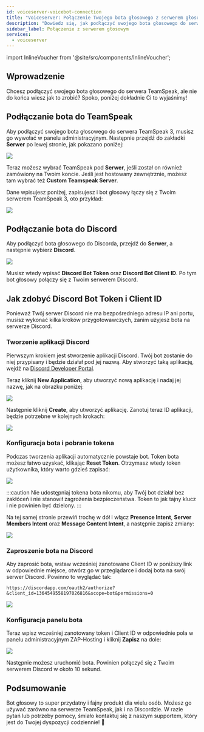 ```yaml
---
id: voiceserver-voicebot-connection
title: "Voiceserver: Połączenie Twojego bota głosowego z serwerem głosowym"
description: "Dowiedz się, jak podłączyć swojego bota głosowego do serwerów TeamSpeak i Discord, aby zapewnić płynną komunikację i kontrolę → Sprawdź teraz"
sidebar_label: Połączenie z serwerem głosowym
services:
  - voiceserver
---
```


import InlineVoucher from '@site/src/components/InlineVoucher';

<InlineVoucher />



## Wprowadzenie

Chcesz podłączyć swojego bota głosowego do serwera TeamSpeak, ale nie do końca wiesz jak to zrobić? Spoko, poniżej dokładnie Ci to wyjaśnimy!



## Podłączanie bota do TeamSpeak

Aby podłączyć swojego bota głosowego do serwera TeamSpeak 3, musisz go wywołać w panelu administracyjnym. Następnie przejdź do zakładki **Serwer** po lewej stronie, jak pokazano poniżej:

![](https://screensaver01.zap-hosting.com/index.php/s/bPPCgtQH4Q8NwxB/preview)

Teraz możesz wybrać TeamSpeak pod **Serwer**, jeśli został on również zamówiony na Twoim koncie. Jeśli jest hostowany zewnętrznie, możesz tam wybrać też **Custom Teamspeak Server**.

Dane wpisujesz poniżej, zapisujesz i bot głosowy łączy się z Twoim serwerem TeamSpeak 3, oto przykład:

![](https://screensaver01.zap-hosting.com/index.php/s/PDBa6qy53FgAKRY/preview)


## Podłączanie bota do Discord

Aby podłączyć bota głosowego do Discorda, przejdź do **Serwer**, a następnie wybierz **Discord**.

![](https://screensaver01.zap-hosting.com/index.php/s/g73fPeqbesHiXSm/preview)

Musisz wtedy wpisać **Discord Bot Token** oraz **Discord Bot Client ID**. Po tym bot głosowy połączy się z Twoim serwerem Discord.


## Jak zdobyć Discord Bot Token i Client ID

Ponieważ Twój serwer Discord nie ma bezpośredniego adresu IP ani portu, musisz wykonać kilka kroków przygotowawczych, zanim użyjesz bota na serwerze Discord.


### Tworzenie aplikacji Discord

Pierwszym krokiem jest stworzenie aplikacji Discord. Twój bot zostanie do niej przypisany i będzie działał pod jej nazwą. Aby stworzyć taką aplikację, wejdź na [Discord Developer Portal](https://discord.com/developers/applications/).

Teraz kliknij **New Application**, aby utworzyć nową aplikację i nadaj jej nazwę, jak na obrazku poniżej:

![](https://screensaver01.zap-hosting.com/index.php/s/YPbPtRaPEHZ7pB4/preview)

Następnie kliknij **Create**, aby utworzyć aplikację. Zanotuj teraz ID aplikacji, będzie potrzebne w kolejnych krokach:

![](https://screensaver01.zap-hosting.com/index.php/s/tzBNzKBGzX8j4EK/preview)


### Konfiguracja bota i pobranie tokena

Podczas tworzenia aplikacji automatycznie powstaje bot. Token bota możesz łatwo uzyskać, klikając **Reset Token**. Otrzymasz wtedy token użytkownika, który warto gdzieś zapisać:

![](https://screensaver01.zap-hosting.com/index.php/s/5ypmywwPJxRAFax/preview)

:::caution
Nie udostępniaj tokena bota nikomu, aby Twój bot działał bez zakłóceń i nie stanowił zagrożenia bezpieczeństwa. Token to jak tajny klucz i nie powinien być dzielony.
:::

Na tej samej stronie przewiń trochę w dół i włącz **Presence Intent**, **Server Members Intent** oraz **Message Content Intent**, a następnie zapisz zmiany:

![](https://screensaver01.zap-hosting.com/index.php/s/3Lkbs5Yb9grgrJ7/preview)


### Zaproszenie bota na Discord

Aby zaprosić bota, wstaw wcześniej zanotowane Client ID w poniższy link w odpowiednie miejsce, otwórz go w przeglądarce i dodaj bota na swój serwer Discord. Powinno to wyglądać tak:

```
https://discordapp.com/oauth2/authorize?&client_id=1364549558197026816&scope=bot&permissions=0
```

![](https://screensaver01.zap-hosting.com/index.php/s/yKX4ocRtrZ7zLWB/preview)


### Konfiguracja panelu bota

Teraz wpisz wcześniej zanotowany token i Client ID w odpowiednie pola w panelu administracyjnym ZAP-Hosting i kliknij **Zapisz** na dole:

![](https://screensaver01.zap-hosting.com/index.php/s/9Y79xx2FzGm73zW/preview)

Następnie możesz uruchomić bota. Powinien połączyć się z Twoim serwerem Discord w około 10 sekund.


## Podsumowanie

Bot głosowy to super przydatny i fajny produkt dla wielu osób. Możesz go używać zarówno na serwerze TeamSpeak, jak i na Discordzie. W razie pytań lub potrzeby pomocy, śmiało kontaktuj się z naszym supportem, który jest do Twojej dyspozycji codziennie! 🙂

<InlineVoucher />